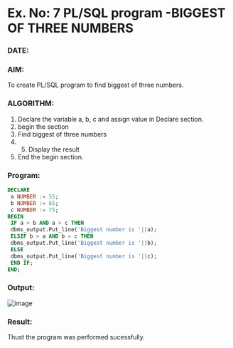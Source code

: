# Ex. No: 7 PL/SQL program -BIGGEST OF THREE NUMBERS  
### DATE: 
### AIM: 
To create PL/SQL program to find biggest of three numbers.

### ALGORITHM:
1. Declare the variable a, b, c and assign value in Declare section.
2. begin the section
3. Find biggest of three numbers 
4. 5. Display the result 
6. End the begin section.

### Program:
```sql
DECLARE
 a NUMBER := 55;
 b NUMBER := 65;
 c NUMBER := 75;
BEGIN
 IF a > b AND a > c THEN
 dbms_output.Put_line('Biggest number is '||a);
 ELSIF b > a AND b > c THEN
 dbms_output.Put_line('Biggest number is '||b);
 ELSE
 dbms_output.Put_line('Biggest number is '||c);
 END IF;
END;
```
### Output:

![image](https://github.com/Kayalvizhi02/DBMS/assets/75413726/9ff53321-0c19-4800-a11f-47d944875a00)


### Result:
Thust the program was performed sucessfully.
